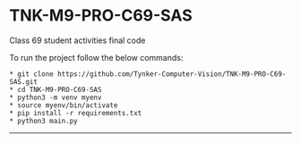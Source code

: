 # TNK-M9-PRO-C69-SAS

Class 69 student activities final code

To run the project follow the below commands:

```
* git clone https://github.com/Tynker-Computer-Vision/TNK-M9-PRO-C69-SAS.git
* cd TNK-M9-PRO-C69-SAS
* python3 -m venv myenv
* source myenv/bin/activate
* pip install -r requirements.txt
* python3 main.py
```

---
